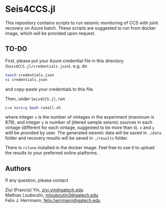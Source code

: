 # Seis4CCS.jl

This repository contains scripts to run seismic monitoring of CCS with joint recovery on Azure batch. These scripts are suggested to run from docker image, which will be provided upon request.

## TO-DO

First, please put your Azure credential file in this directory (`Seis4CCS.jl/credentials.json`). e.g. do

```bash
touch credentials.json
vi credentials.json
```

and copy-paste your credentials to this file.

Then, under `Seis4CCS.jl`, run

```bash
L=x nsrc=y bash runall.sh
```

where integer `x` is the number of vintages in the experiment (maximum is 879), and integer `y` is number of jittered sample seismic sources in each vintage (different for each vintage, suggested to be more than `8`). `x` and `y` willl be provided by user. The generated seismic data will be saved in `./data` folder and recovery results will be saved in `./results` folder.

There is `rclone` installed in the docker image. Feel free to use it to upload the results to your preferred online platforms.

## Authors

If any question, please contact

Ziyi (Francis) Yin, ziyi.yin@gatech.edu    
Mathias Louboutin, mlouboutin3@gatech.edu    
Felix J. Herrmann, felix.herrmann@gatech.edu     